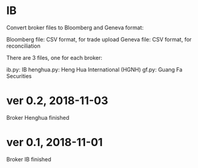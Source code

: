 # IB
Convert broker files to Bloomberg and Geneva format:

Bloomberg file: CSV format, for trade upload
Geneva file: CSV format, for reconciliation

There are 3 files, one for each broker:

ib.py: IB
henghua.py: Heng Hua International (HGNH)
gf.py: Guang Fa Securities


# ver 0.2, 2018-11-03
Broker Henghua finished


# ver 0.1, 2018-11-01
Broker IB finished



